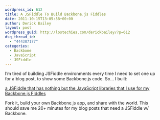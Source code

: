 ```yaml
---
wordpress_id: 612
title: A JSFiddle To Build Backbone.js Fiddles
date: 2011-10-15T13:05:58+00:00
author: Derick Bailey
layout: post
wordpress_guid: http://lostechies.com/derickbailey/?p=612
dsq_thread_id:
  - "444387177"
categories:
  - Backbone
  - JavaScript
  - JSFiddle
---
```

I&#8217;m tired of building JSFiddle environments every time I need to set one up for a blog post, to show some Backbone.js code. So… I built:

[a JSFiddle that has nothing but the JavaScript libraries that I use for my Backbone.js Fiddles](http://jsfiddle.net/derickbailey/9cvVv/)



Fork it, build your own Backbone.js app, and share with the world. This should save me 20+ minutes for my blog posts that need a JSFiddle w/ Backbone.